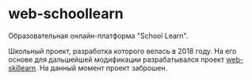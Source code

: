 # web-schoollearn

Образовательная онлайн-платформа "School Learn".

Школьный проект, разработка которого велась в 2018 году. На его основе для дальшейшей модификации разрабатывался проект [web-skillearn](https://github.com/rkolovanov/web-skillearn). На данный момент проект заброшен.
